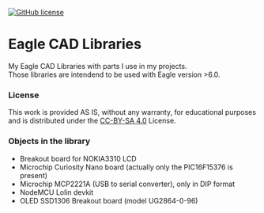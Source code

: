 [![GitHub license](https://img.shields.io/badge/License-CC%20BY-SA%204.0-blue)](https://creativecommons.org/licenses/by-sa/4.0/legalcode)

# Eagle CAD Libraries  

My Eagle CAD Libraries with parts I use in my projects.  
Those libraries are intendend to be used with Eagle version >6.0.  

### License
This work is provided AS IS, without any warranty, for educational purposes and is distributed under the [CC-BY-SA 4.0](https://creativecommons.org/licenses/by-sa/4.0/) License.

### Objects in the library

- Breakout board for NOKIA3310 LCD
- Microchip Curiosity Nano board (actually only the PIC16F15376 is present)
- Microchip MCP2221A (USB to serial converter), only in DIP format
- NodeMCU Lolin devkit
- OLED SSD1306 Breakout board (model UG2864-0-96)
